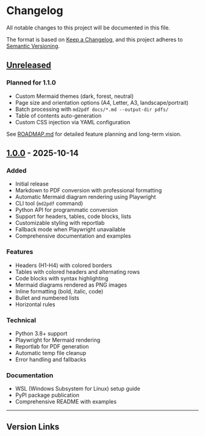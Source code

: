 # Changelog

All notable changes to this project will be documented in this file.

The format is based on [Keep a Changelog](https://keepachangelog.com/en/1.0.0/),
and this project adheres to [Semantic Versioning](https://semver.org/spec/v2.0.0.html).

## [Unreleased]

### Planned for 1.1.0
- Custom Mermaid themes (dark, forest, neutral)
- Page size and orientation options (A4, Letter, A3, landscape/portrait)
- Batch processing with `md2pdf docs/*.md --output-dir pdfs/`
- Table of contents auto-generation
- Custom CSS injection via YAML configuration

See [ROADMAP.md](ROADMAP.md) for detailed feature planning and long-term vision.

## [1.0.0] - 2025-10-14

### Added
- Initial release
- Markdown to PDF conversion with professional formatting
- Automatic Mermaid diagram rendering using Playwright
- CLI tool (`md2pdf` command)
- Python API for programmatic conversion
- Support for headers, tables, code blocks, lists
- Customizable styling with reportlab
- Fallback mode when Playwright unavailable
- Comprehensive documentation and examples

### Features
- Headers (H1-H4) with colored borders
- Tables with colored headers and alternating rows
- Code blocks with syntax highlighting
- Mermaid diagrams rendered as PNG images
- Inline formatting (bold, italic, code)
- Bullet and numbered lists
- Horizontal rules

### Technical
- Python 3.8+ support
- Playwright for Mermaid rendering
- Reportlab for PDF generation
- Automatic temp file cleanup
- Error handling and fallbacks

### Documentation
- WSL (Windows Subsystem for Linux) setup guide
- PyPI package publication
- Comprehensive README with examples

---

## Version Links

[Unreleased]: https://github.com/rbutinar/md2pdf-mermaid/compare/v1.0.0...HEAD
[1.0.0]: https://github.com/rbutinar/md2pdf-mermaid/releases/tag/v1.0.0
